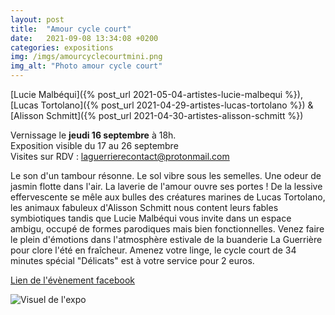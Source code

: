 ```yaml
---
layout: post
title:  "Amour cycle court"
date:   2021-09-08 13:34:08 +0200
categories: expositions
img: /imgs/amourcyclecourtmini.png
img_alt: "Photo amour cycle court"
---
```


[Lucie Malbéqui]({% post_url 2021-05-04-artistes-lucie-malbequi %}), [Lucas Tortolano]({% post_url 2021-04-29-artistes-lucas-tortolano %}) & [Alisson Schmitt]({% post_url 2021-04-30-artistes-alisson-schmitt %})


Vernissage le **jeudi 16 septembre** à 18h.  
Exposition visible du 17 au 26 septembre  
Visites sur RDV : laguerrierecontact@protonmail.com

Le son d'un tambour résonne. Le sol vibre sous les semelles. Une odeur de jasmin flotte dans l'air. La laverie de l'amour ouvre ses portes ! De la lessive effervescente se mêle aux bulles des créatures marines de Lucas Tortolano, les animaux fabuleux d'Alisson Schmitt nous content leurs fables symbiotiques tandis que Lucie Malbéqui vous invite dans un espace ambigu, occupé de formes parodiques mais bien fonctionnelles. Venez faire le plein d'émotions dans l'atmosphère estivale de la buanderie La Guerrière pour clore l'été en fraîcheur. Amenez votre linge, le cycle court de 34 minutes spécial "Délicats" est à votre service pour 2 euros.

[Lien de l'évènement facebook](https://www.facebook.com/events/4061422857304107?ref=newsfeed)

![Visuel de l'expo](/imgs/amourcyclecourt.png)
